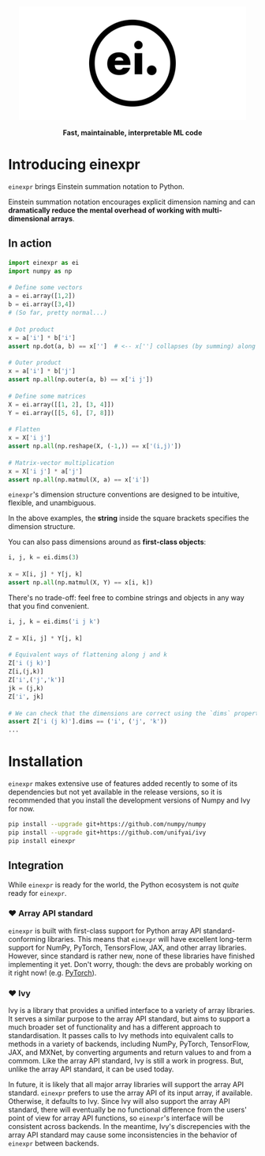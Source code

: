 <!-- Display logo centered -->
<p align="center">
  <img width="460" src="docs/static/images/logo-black-border-v3.png">
</p>

<p align="center">
    <b> Fast, maintainable, interpretable ML code </b>
</p>


# Introducing einexpr

`einexpr` brings Einstein summation notation to Python.

Einstein summation notation encourages explicit dimension naming and can **dramatically reduce the mental overhead of working with multi-dimensional arrays**.

## In action

```python
import einexpr as ei
import numpy as np

# Define some vectors
a = ei.array([1,2])
b = ei.array([3,4])
# (So far, pretty normal...)

# Dot product
x = a['i'] * b['i']
assert np.dot(a, b) == x['']  # <-- x[''] collapses (by summing) along dimensions i, turning x['i'] into a scalar

# Outer product
x = a['i'] * b['j']
assert np.all(np.outer(a, b) == x['i j'])

# Define some matrices
X = ei.array([[1, 2], [3, 4]])
Y = ei.array([[5, 6], [7, 8]])

# Flatten
x = X['i j']
assert np.all(np.reshape(X, (-1,)) == x['(i,j)'])

# Matrix-vector multiplication
x = X['i j'] * a['j']
assert np.all(np.matmul(X, a) == x['i'])
```

`einexpr`'s dimension structure conventions are designed to be intuitive, flexible, and unambiguous.

In the above examples, the **string** inside the square brackets specifies the dimension structure.

You can also pass dimensions around as **first-class objects**:

```python
i, j, k = ei.dims(3)

x = X[i, j] * Y[j, k]
assert np.all(np.matmul(X, Y) == x[i, k])
```

There's no trade-off: feel free to combine strings and objects in any way that you find convenient.

```python
i, j, k = ei.dims('i j k')

Z = X[i, j] * Y[j, k]

# Equivalent ways of flattening along j and k
Z['i (j k)']
Z[i,(j,k)]
Z['i',('j','k')]
jk = (j,k)
Z['i', jk]

# We can check that the dimensions are correct using the `dims` property
assert Z['i (j k)'].dims == ('i', ('j', 'k'))
...
```

# Installation

`einexpr` makes extensive use of features added recently to some of its dependencies but not yet available in the release versions, so it is recommended that you install the development versions of Numpy and Ivy for now.

```bash
pip install --upgrade git+https://github.com/numpy/numpy
pip install --upgrade git+https://github.com/unifyai/ivy
pip install einexpr
```

## Integration

While `einexpr` is ready for the world, the Python ecosystem is not *quite* ready for `einexpr`.

### ❤️ Array API standard

`einexpr` is built with first-class support for Python array API standard-conforming libraries. This means that `einexpr` will have excellent long-term support for NumPy, PyTorch, TensorsFlow, JAX, and other array libraries. However, since standard is rather new, none of these libraries have finished implementing it yet. Don't worry, though: the devs are probably working on it right now! (e.g. [PyTorch](https://github.com/pytorch/pytorch/issues/58743)).

### ❤️ Ivy

Ivy is a library that provides a unified interface to a variety of array libraries. It serves a similar purpose to the array API standard, but aims to support a much broader set of functionality and has a different approach to standardisation. It passes calls to Ivy methods into equivalent calls to methods in a variety of backends, including NumPy, PyTorch, TensorFlow, JAX, and MXNet, by converting arguments and return values to and from a commom. Like the array API standard, Ivy is still a work in progress. But, unlike the array API standard, it can be used today.

In future, it is likely that all major array libraries will support the array API standard. `einexpr` prefers to use the array API of its input array, if available. Otherwise, it defaults to Ivy. Since Ivy will also support the array API standard, there will eventually be no functional difference from the users' point of view for array API functions, so `einexpr`'s interface will be consistent across backends. In the meantime, Ivy's discrepencies with the array API standard may cause some inconsistencies in the behavior of `einexpr` between backends.
